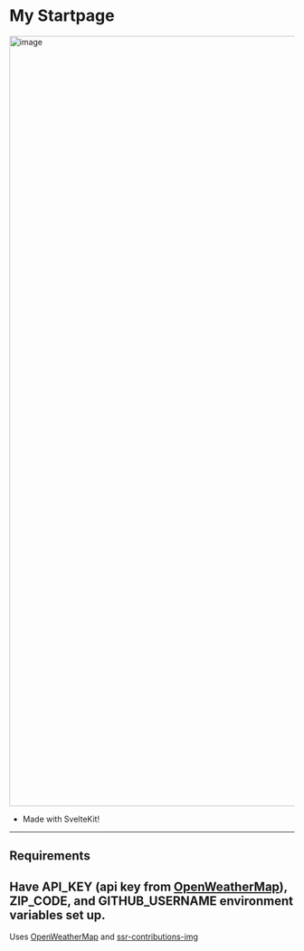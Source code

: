 # My Startpage

<img width="1362" alt="image" src="https://user-images.githubusercontent.com/77034153/208501429-8cb3f801-6afa-4b46-a32c-009f3ebaa94d.png">

- Made with SvelteKit!

---
## Requirements

Have API_KEY (api key from [OpenWeatherMap](https://openweathermap.org/)), ZIP_CODE, and GITHUB_USERNAME environment variables set up.
---

Uses [OpenWeatherMap](https://openweathermap.org/) and [ssr-contributions-img](https://github.com/CatsJuice/ssr-contributions-img)
